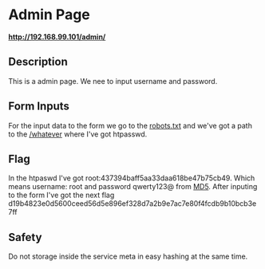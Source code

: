 # Admin Page

__http://192.168.99.101/admin/__

## Description
This is a admin page. We nee to input username and password.  

## Form Inputs
For the input data to the form we go to the [robots.txt](#http://192.168.99.101/robots.txt) and we've got a path to the [/whatever](#http://192.168.99.101/whatever/) where I've got htpasswd.

## Flag
In the htpaswd I've got root:437394baff5aa33daa618be47b75cb49. Which means username: root and password qwerty123@ from [MD5](#https://md5.gromweb.com/?md5=437394baff5aa33daa618be47b75cb49). After inputing to the form I've got the next flag d19b4823e0d5600ceed56d5e896ef328d7a2b9e7ac7e80f4fcdb9b10bcb3e7ff

## Safety
Do not storage inside the service meta in easy hashing at the same time.
